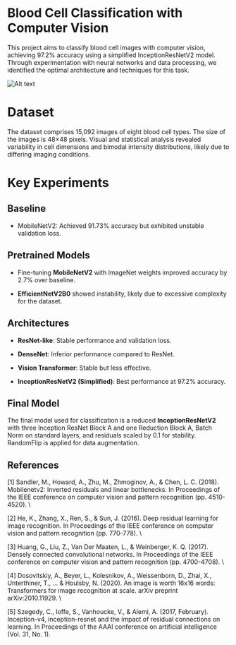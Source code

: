 # Blood Cell Classification with Computer Vision

This project aims to classify blood cell images with computer vision, achieving 97.2% accuracy using a simplified InceptionResNetV2 model. Through experimentation with neural networks and data processing, we identified the optimal architecture and techniques for this task.

![Alt text](images/images_example.png)

# Dataset

The dataset comprises 15,092 images of eight blood cell types. The size of the images is 48×48 pixels. Visual and statistical analysis revealed variability in cell dimensions and bimodal intensity distributions, likely due to differing imaging conditions.

# Key Experiments

## Baseline

- MobileNetV2: Achieved 91.73% accuracy but exhibited unstable validation loss.

## Pretrained Models

- Fine-tuning **MobileNetV2** with ImageNet weights improved accuracy by 2.7% over baseline.

- **EfficientNetV2B0** showed instability, likely due to excessive complexity for the dataset.

## Architectures

- **ResNet-like**: Stable performance and validation loss.

- **DenseNet**: Inferior performance compared to ResNet.

- **Vision Transformer**: Stable but less effective.

- **InceptionResNetV2 (Simplified)**: Best performance at 97.2% accuracy.

## Final Model

The final model used for classification is a reduced **InceptionResNetV2** with three Inception ResNet Block A and one Reduction Block A, Batch Norm on standard layers, and residuals scaled by 0.1 for stability. RandomFlip is applied for data augmentation.

## References
[1] Sandler, M., Howard, A., Zhu, M., Zhmoginov, A., & Chen, L. C. (2018). Mobilenetv2: Inverted residuals and linear bottlenecks. In Proceedings of the IEEE conference on computer vision and pattern recognition (pp. 4510-4520). \

[2] He, K., Zhang, X., Ren, S., & Sun, J. (2016). Deep residual learning for image recognition. In Proceedings of the IEEE conference on computer vision and pattern recognition (pp. 770-778). \

[3] Huang, G., Liu, Z., Van Der Maaten, L., & Weinberger, K. Q. (2017). Densely connected convolutional networks. In Proceedings of the IEEE conference on computer vision and pattern recognition (pp. 4700-4708). \

[4] Dosovitskiy, A., Beyer, L., Kolesnikov, A., Weissenborn, D., Zhai, X., Unterthiner, T., ... & Houlsby, N. (2020). An image is worth 16x16 words: Transformers for image recognition at scale. arXiv preprint arXiv:2010.11929. \

[5] Szegedy, C., Ioffe, S., Vanhoucke, V., & Alemi, A. (2017, February). Inception-v4, inception-resnet and the impact of residual connections on learning. In Proceedings of the AAAI conference on artificial intelligence (Vol. 31, No. 1).


